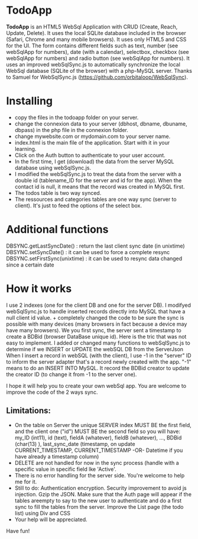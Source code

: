 TodoApp 
=====================
**TodoApp** is an HTML5 WebSql Application with CRUD (Create, Reach, Update, Delete). It uses the local SQLite database included in the browser (Safari, Chrome and many mobile browsers). It uses only HTML5 and CSS for the UI. The form contains different fields such as text, number (see webSqlApp for numbers), date (with a calendar), selectbox, checkbox (see webSqlApp for numbers) and radio button (see webSqlApp for numbers). It uses an improved webSqlSync.js to automatically synchronize the local WebSql database (SQLite of the browser) with a php-MySQL server. Thanks to Samuel for WebSqlSync.js (https://github.com/orbitaloop/WebSqlSync).

Installing
==========

- copy the files in the todoapp folder on your server.  
- change the connexion data to your server (dbhost, dbname, dbuname, dbpass) in the php file in the connexion folder.
- change mywebsite.com or mydomain.com to your server name.
- index.html is the main file of the application. Start with it in your learning.
- Click on the Auth button to authenticate to your user account.
- In the first time, I get (download) the data from the server MySQL database using webSqlSync.js. 
- I modified the webSqlSync.js to treat the data from the server with a double id (tablename_ID for the server and id for the app). When the contact id is null, it means that the record was created in MySQL first.
- The todos table is two way synced.
- The ressources and categories tables are one way sync (server to client). It's just to feed the options of the select box.

Additional functions
==========
DBSYNC.getLastSyncDate() : return the last client sync date (in unixtime)
DBSYNC.setSyncDate()  : it can be used to force a complete resync
DBSYNC.setFirstSync(unixtime) : it can be used to resync data changed since a certain date

How it works
==========
I use 2 indexes (one for the client DB and one for the server DB). 
I modifyed webSqlSync.js to handle inserted records directly into MySQL that have a null client id value. + completely changed the code to be sure the sync is possible with many devices (many browsers in fact because a device may have many browsers). We you first sync, the server sent a timestamp to create a BDBid (browser DataBase unique id). Here is the tric that was not easy to implement.
I added or changed many functions to webSqlSync.js to determine if we INSERT or UPDATE the webSQL DB from the ServerJson
When I insert a record in webSQL (with the client), I use -1 in the "server" ID to inform the server adapter that's a record newly created with the app. 
"-1" means to do an INSERT INTO MySQL. It record the BDBid creator to update the creator ID (to change it from -1 to the server one).
 
I hope it will help you to create your own webSql app. You are welcome to improve the code of the 2 ways sync.

## Limitations:

 - On the table on Server the unique SERVER index MUST BE the first field, and the client one ("id") MUST BE the second field so you will have:  
   my_ID (int11),
id (text),
fieldA (whatever),
fieldB (whatever),
...,
BDBid (char(13) ),
last_sync_date (timestamp, on update CURRENT_TIMESTAMP, CURRENT_TIMESTAMP -OR- Datetime if you have already a timestamp column)
 - DELETE are not handled for now in the sync process (handle with a specific value in specific field lke 'Active'.
 - There is no error handling for the server side. You're welcome to help me for it.
 - Still to do: Authentication encryption. Security improvement to avoid js injection. Gzip the JSON. Make sure that the Auth page will appear if the tables areempty to say to the new user to authenticate and do a first sync to fill the tables from the server. Improve the List page  (the todo list) using Div and CSS
 - Your help will be appreciated.
 
Have fun! 
